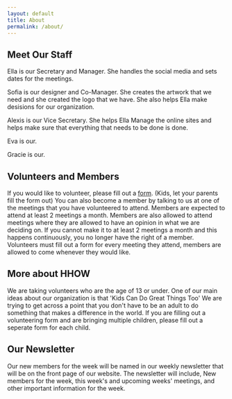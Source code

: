```yaml
---
layout: default
title: About
permalink: /about/
---
```


Meet Our Staff
--------------

Ella is our Secretary and Manager. She handles the social media and sets dates for the meetings. 

Sofia is our designer and Co-Manager. She creates the artwork that we need and she created the logo that we have. She also helps Ella make desisions for our organization.

Alexis is our Vice Secretary. She helps Ella Manage the online sites and helps make sure that everything that needs to be done is done.

Eva is our. 

Gracie is our.


Volunteers and Members
---------------

If you would like to volunteer, please fill out a [form](https://docs.google.com/forms/d/e/1FAIpQLScfNztaxF7_Ahza3_E-PorLcoEgU-4mCi82y1bi8JbrmyzvCw/viewform). (Kids, let your parents fill the form out) You can also become a member by talking to us at one of the meetings that you have volunteered to attend. Members are expected to attend at least 2 meetings a month. Members are also allowed to attend meetings where they are allowed to have an opinion in what we are deciding on. If you cannot make it to at least 2 meetings a month and this happens continuously, you no longer have the right of a member. Volunteers must fill out a form for every meeting they attend, members are allowed to come whenever they would like. 


More about HHOW
----------------

We are taking volunteers who are the age of 13 or under. One of our main ideas about our organization is that 'Kids Can Do Great Things Too' We are trying to get across a point that you don't have to be an adult to do something that makes a difference in the world. If you are filling out a volunteering form and are bringing multiple children, please fill out a seperate form for each child. 


Our Newsletter
--------------

Our new members for the week will be named in our weekly newsletter that will be on the front page of our website. The newsletter will include, New members for the week, this week's and upcoming weeks' meetings, and other important information for the week.
